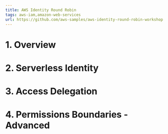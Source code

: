 ```yaml
---
title: AWS Identity Round Robin
tags: aws-iam,amazon-web-services
url: https://github.com/aws-samples/aws-identity-round-robin-workshop
---
```


# 1. Overview

# 2. Serverless Identity

# 3. Access Delegation

# 4. Permissions Boundaries - Advanced
